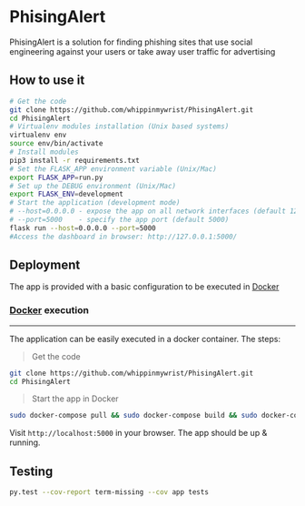 # PhisingAlert

PhisingAlert is a solution for finding phishing sites that use social engineering against your users or take away user traffic for advertising

## How to use it

```bash
# Get the code
git clone https://github.com/whippinmywrist/PhisingAlert.git
cd PhisingAlert
# Virtualenv modules installation (Unix based systems)
virtualenv env
source env/bin/activate
# Install modules
pip3 install -r requirements.txt
# Set the FLASK_APP environment variable (Unix/Mac) 
export FLASK_APP=run.py
# Set up the DEBUG environment (Unix/Mac)
export FLASK_ENV=development
# Start the application (development mode)
# --host=0.0.0.0 - expose the app on all network interfaces (default 127.0.0.1)
# --port=5000    - specify the app port (default 5000)  
flask run --host=0.0.0.0 --port=5000
#Access the dashboard in browser: http://127.0.0.1:5000/
```

## Deployment

The app is provided with a basic configuration to be executed in [Docker](https://www.docker.com/)


### [Docker](https://www.docker.com/) execution
---
The application can be easily executed in a docker container. The steps:

> Get the code
```bash
git clone https://github.com/whippinmywrist/PhisingAlert.git
cd PhisingAlert
```

> Start the app in Docker

```bash
sudo docker-compose pull && sudo docker-compose build && sudo docker-compose up -d
```

Visit `http://localhost:5000` in your browser. The app should be up & running.

## Testing
```bash
py.test --cov-report term-missing --cov app tests
```
